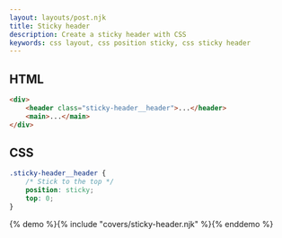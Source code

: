 ```yaml
---
layout: layouts/post.njk
title: Sticky header
description: Create a sticky header with CSS
keywords: css layout, css position sticky, css sticky header
---
```


## HTML

```html
<div>
    <header class="sticky-header__header">...</header>
    <main>...</main>
</div>
```

## CSS

```css
.sticky-header__header {
    /* Stick to the top */
    position: sticky;
    top: 0;
}
```

{% demo %}{% include "covers/sticky-header.njk" %}{% enddemo %}
